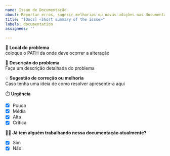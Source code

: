 ```yaml
---
name: Issue de Documentação
about: Reportar erros, sugerir melhorias ou novas adições nas documentações
title: "[Docs] <short summary of the issue>"
labels: documentation
assignees: ''

---
```


📍 **Local do problema**  
coloque o PATH da onde deve ocorrer a alteração

📝 **Descrição do problema**  
Faça um descrição detalhada do problema

💡 **Sugestão de correção ou melhoria**  
Caso tenha uma ideia de como resolver apresente-a aqui

⏱️ **Urgência**  
- [x] Pouca
- [x] Média
- [x] Alta
- [x] Crítica

🙋‍♂️ **Já tem alguém trabalhando nessa documentação atualmente?**  
- [x] Sim
- [x] Não
